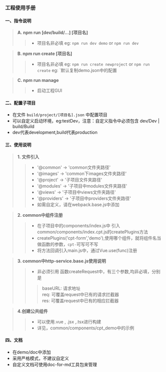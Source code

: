 ### 工程使用手册

#### 一、指令说明
> **A. npm run [dev/build/...] [项目名]**
>> * 项目名非必填
>> eg: `npm run dev demo` or `npm run dev`

> **B. npm run create [项目名]**
>> * 项目名非必填
>> eg: `npm run create newproject` or `npm run create`
>> eg: `默认复制demo.json中的配置

> **C. npm run manage**
>> * 启动工程GUI
#### 二、配置子项目
* 在文件 `build/project/[项目名].json` 中配置项目
* 可以自定义启动环境，eg:testDev，注意：自定义指令中必须包含 dev/Dev | build/Build
* dev代表development,build代表production
#### 三、使用说明
> **1. 文件引入**
> > * '@common' -> 'common文件夹路径'
> > * '@images' -> 'common下images文件夹路径'
> > * '@project' -> '子项目文件夹路径'
> > * '@modules' -> '子项目中modules文件夹路径'
> > * '@views' -> '子项目中views文件夹路径'
> > * '@providers' -> '子项目中providers文件夹路径'
> > *  如需自定义，请在webpack.base.js中添加

> **2. common中组件注册**
> > * 在子项目中的components/index.js中 引入 common/components/index.cpt.js的createPlugins方法
> > * createPlugins('cpt-form','demo'),使用哪个组件，就将组件名当做函数的参数，`cpt-`可写可不写
> > * 将方法回调引入main.js中，通过Vue.use(func)注册

> **3. common中http-service.base.js使用说明**
>> * 非必须引用
>> 函数createRequest中，有三个参数,均非必填，分别是
>>>baseURL: 请求地址    
>>>req: 可覆盖request中已有的请求拦截器      
>>>res: 可覆盖request中已有的相应拦截器

> **4.创建公共组件**
>> * 可以使用.vue , .jsx ,.tsx进行构建
>> * 详见，common/components/cpt_demo中的示例

#### 四、文档
* 在demo/doc中添加
* 采用严格模式，不建议自定义
* 自定义文档可使用doc-for-md工具包来管理